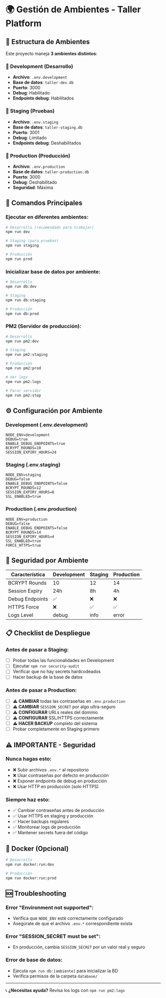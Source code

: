# 🌍 Gestión de Ambientes - Taller Platform

## 📁 Estructura de Ambientes

Este proyecto maneja **3 ambientes distintos**:

### 🔧 Development (Desarrollo)
- **Archivo**: `.env.development`
- **Base de datos**: `taller-dev.db`
- **Puerto**: 3000
- **Debug**: Habilitado
- **Endpoints debug**: Habilitados

### 🧪 Staging (Pruebas)
- **Archivo**: `.env.staging`  
- **Base de datos**: `taller-staging.db`
- **Puerto**: 3001
- **Debug**: Limitado
- **Endpoints debug**: Deshabilitados

### 🚀 Production (Producción)
- **Archivo**: `.env.production`
- **Base de datos**: `taller-production.db`
- **Puerto**: 3000
- **Debug**: Deshabilitado
- **Seguridad**: Máxima

## 🚀 Comandos Principales

### Ejecutar en diferentes ambientes:
```bash
# Desarrollo (recomendado para trabajar)
npm run dev

# Staging (para pruebas)
npm run staging

# Producción
npm run prod
```

### Inicializar base de datos por ambiente:
```bash
# Desarrollo
npm run db:dev

# Staging  
npm run db:staging

# Producción
npm run db:prod
```

### PM2 (Servidor de producción):
```bash
# Desarrollo
npm run pm2:dev

# Staging
npm run pm2:staging

# Producción
npm run pm2:prod

# Ver logs
npm run pm2:logs

# Parar servidor
npm run pm2:stop
```

## ⚙️ Configuración por Ambiente

### Development (.env.development)
```env
NODE_ENV=development
DEBUG=true
ENABLE_DEBUG_ENDPOINTS=true
BCRYPT_ROUNDS=10
SESSION_EXPIRY_HOURS=24
```

### Staging (.env.staging)
```env
NODE_ENV=staging
DEBUG=false
ENABLE_DEBUG_ENDPOINTS=false
BCRYPT_ROUNDS=12
SESSION_EXPIRY_HOURS=8
SSL_ENABLED=true
```

### Production (.env.production)
```env
NODE_ENV=production
DEBUG=false
ENABLE_DEBUG_ENDPOINTS=false
BCRYPT_ROUNDS=14
SESSION_EXPIRY_HOURS=4
SSL_ENABLED=true
FORCE_HTTPS=true
```

## 🔐 Seguridad por Ambiente

| Característica | Development | Staging | Production |
|---------------|-------------|---------|-----------|
| BCRYPT Rounds | 10 | 12 | 14 |
| Session Expiry | 24h | 8h | 4h |
| Debug Endpoints | ✅ | ❌ | ❌ |
| HTTPS Force | ❌ | ✅ | ✅ |
| Logs Level | debug | info | error |

## 📋 Checklist de Despliegue

### Antes de pasar a Staging:
- [ ] Probar todas las funcionalidades en Development
- [ ] Ejecutar `npm run security-audit`
- [ ] Verificar que no hay secrets hardcodeados
- [ ] Hacer backup de la base de datos

### Antes de pasar a Production:
- [ ] ⚠️  **CAMBIAR** todas las contraseñas en `.env.production`
- [ ] ⚠️  **CAMBIAR** `SESSION_SECRET` por algo ultra-seguro
- [ ] ⚠️  **CONFIGURAR** URLs reales del dominio
- [ ] ⚠️  **CONFIGURAR** SSL/HTTPS correctamente
- [ ] ⚠️  **HACER BACKUP** completo del sistema
- [ ] Probar completamente en Staging primero

## ⚠️  IMPORTANTE - Seguridad

### Nunca hagas esto:
- ❌ Subir archivos `.env.*` al repositorio
- ❌ Usar contraseñas por defecto en producción
- ❌ Exponer endpoints de debug en producción
- ❌ Usar HTTP en producción (solo HTTPS)

### Siempre haz esto:
- ✅ Cambiar contraseñas antes de producción
- ✅ Usar HTTPS en staging y producción  
- ✅ Hacer backups regulares
- ✅ Monitorear logs de producción
- ✅ Mantener secrets fuera del código

## 🐳 Docker (Opcional)

```bash
# Desarrollo
npm run docker:run:dev

# Producción
npm run docker:run:prod
```

## 🆘 Troubleshooting

### Error "Environment not supported":
- Verifica que `NODE_ENV` esté correctamente configurado
- Asegúrate de que el archivo `.env.*` correspondiente exista

### Error "SESSION_SECRET must be set":
- En producción, cambia `SESSION_SECRET` por un valor real y seguro

### Error de base de datos:
- Ejecuta `npm run db:[ambiente]` para inicializar la BD
- Verifica permisos de la carpeta `database/`

---
📞 **¿Necesitas ayuda?** Revisa los logs con `npm run pm2:logs`